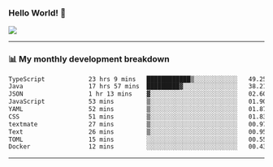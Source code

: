 ### Hello World! 👋

<a>
  <img align="center" src="https://github-readme-stats.vercel.app/api?username=megatunger&count_private=true&include_all_commits=true&bg_color=30,56CCF2,2F80ED&title_color=fff&text_color=fff" />
</a>

------
### 📊 My monthly development breakdown

<!--START_SECTION:waka-->

```txt
TypeScript            23 hrs 9 mins   ████████████▒░░░░░░░░░░░░   49.25 %
Java                  17 hrs 57 mins  █████████▓░░░░░░░░░░░░░░░   38.21 %
JSON                  1 hr 13 mins    ▓░░░░░░░░░░░░░░░░░░░░░░░░   02.60 %
JavaScript            53 mins         ▒░░░░░░░░░░░░░░░░░░░░░░░░   01.90 %
YAML                  52 mins         ▒░░░░░░░░░░░░░░░░░░░░░░░░   01.87 %
CSS                   51 mins         ▒░░░░░░░░░░░░░░░░░░░░░░░░   01.83 %
textmate              27 mins         ▒░░░░░░░░░░░░░░░░░░░░░░░░   00.97 %
Text                  26 mins         ▒░░░░░░░░░░░░░░░░░░░░░░░░   00.95 %
TOML                  15 mins         ░░░░░░░░░░░░░░░░░░░░░░░░░   00.55 %
Docker                12 mins         ░░░░░░░░░░░░░░░░░░░░░░░░░   00.43 %
```

<!--END_SECTION:waka-->

------
